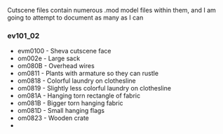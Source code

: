 Cutscene files contain numerous .mod model files within them, and I am going to attempt to document as many as I can
### ev101_02
* evm0100 - Sheva cutscene face
* om002e - Large sack
* om080B - Overhead wires
* om0811 - Plants with armature so they can rustle
* om0818 - Colorful laundry on clothesline
* om0819 - Slightly less colorful laundry on clothesline
* om081A - Hanging torn rectangle of fabric
* om081B - Bigger torn hanging fabric
* om081D - Small hanging flags
* om0823 - Wooden crate
* 

